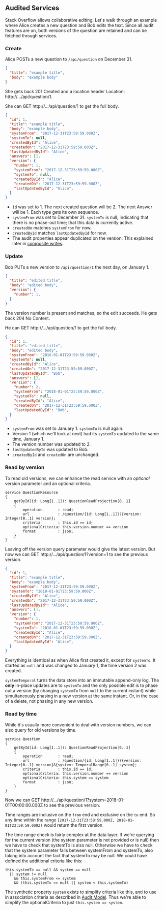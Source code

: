 Audited Services
----------------

Stack Overflow allows collaborative editing. Let's walk through an example where Alice creates a new question and Bob edits the text. Since all audit features are on, both versions of the question are retained and can be fetched through services.

### Create

Alice POSTs a new question to `/api/question` on December 31.

```json
{
  "title": "example title",
  "body": "example body"
}
```

She gets back 201 Created and a location header Location: http://.../api/question/1.

She can GET http://.../api/question/1 to get the full body.

```json
{
  "id": 1,
  "title": "example title",
  "body": "example body",
  "systemFrom": "2017-12-31T23:59:59.000Z",
  "systemTo": null,
  "createdById": "Alice",
  "createdOn": "2017-12-31T23:59:59.000Z",
  "lastUpdatedById": "Alice",
  "answers": [],
  "version": {
    "number": 1,
    "systemFrom": "2017-12-31T23:59:59.000Z",
    "systemTo": null,
    "createdById": "Alice",
    "createdOn": "2017-12-31T23:59:59.000Z",
    "lastUpdatedById": "Alice",
  }
}
```

* `id` was set to 1. The next created question will be 2. The next Answer will be 1. Each type gets its own sequence.
* `systemFrom` was set to December 31. `systemTo` is null, indicating that there is no phase-out time; that this data is currently active.
* `createdOn` matches `systemFrom` for now.
* `createdById` matches `lastUpdatedById` for now.
* The audit properties appear duplicated on the version. This explained later in [composite writes](TODO).

### Update

Bob PUTs a new version to `/api/question/1` the next day, on January 1.

```json
{
  "title": "edited title",
  "body": "edited body",
  "version": {
    "number": 1,
  }
}
```

The version number is present and matches, so the edit succeeds. He gets back 204 No Content.

He can GET http://.../api/question/1 to get the full body.

```json
{
  "id": 1,
  "title": "edited title",
  "body": "edited body",
  "systemFrom": "2018-01-01T23:59:59.000Z",
  "systemTo": null,
  "createdById": "Alice",
  "createdOn": "2017-12-31T23:59:59.000Z",
  "lastUpdatedById": "Bob",
  "answers": [],
  "version": {
    "number": 2,
    "systemFrom": "2018-01-01T23:59:59.000Z",
    "systemTo": null,
    "createdById": "Alice",
    "createdOn": "2017-12-31T23:59:59.000Z",
    "lastUpdatedById": "Bob",
  }
}
```

* `systemFrom` was set to January 1. `systemTo` is null again.
* Version 1 (which we'll look at next) had its `systemTo` updated to the same time, January 1.
* The version number was updated to 2.
* `lastUpdatedById` was updated to Bob.
* `createdById` and `createdOn` are unchanged.

### Read by version

To read old versions, we can enhance the read service with an *optional* version parameter and an optional criteria.

```klass
service QuestionResource
{
    getById(id: Long[1..1]): QuestionReadProjection[0..1]
    {
        operation       : read;
        url             : /question/{id: Long[1..1]}?{version: Integer[0..1] version};
        criteria        : this.id == id;
        optionalCriteria: this.version.number == version
        format          : json;
    }
}
```

Leaving off the version query parameter would give the latest version. But now we can GET http://.../api/question/1?version=1 to see the previous version.

```json
{
  "id": 1,
  "title": "example title",
  "body": "example body",
  "systemFrom": "2017-12-31T23:59:59.000Z",
  "systemTo": "2018-01-01T23:59:59.000Z",
  "createdById": "Alice",
  "createdOn": "2017-12-31T23:59:59.000Z",
  "lastUpdatedById": "Alice",
  "answers": [],
  "version": {
    "number": 1,
    "systemFrom": "2017-12-31T23:59:59.000Z",
    "systemTo": "2018-01-01T23:59:59.000Z",
    "createdById": "Alice",
    "createdOn": "2017-12-31T23:59:59.000Z",
    "lastUpdatedById": "Alice",
  }
}
```

Everything is identical as when Alice first created it, except for `systemTo`. It started as `null` and was changed to January 1, the time version 2 was created.

`systemTemporal` turns the data store into an immutable append-only log. The **only** in-place updates are to `systemTo` and the only possible edit is to phase out a version (by changing `systemTo` from `null` to the current instant) while simultaneously phasing in a new version at the same instant. Or, in the case of a delete, not phasing in any new version.

### Read by time

While it's usually more convenient to deal with version numbers, we can also query for old versions by time.

```klass
service Question
{
    getById(id: Long[1..1]): QuestionReadProjection[0..1]
    {
        operation       : read;
        url             : /question/{id: Long[1..1]}?{version: Integer[0..1] version}&{system: TemporalRange[0..1] system};
        criteria        : this.id == id;
        optionalCriteria: this.version.number == version
        optionalCriteria: this.system == system
        format          : json;
    }
}
```

Now we can GET http://.../api/question/1?system=2018-01-01T00:00:00.000Z to see the previous version.

Time ranges are inclusive on the `from` end and exclusive on the `to` end. So any time within the range `[2017-12-31T23:59:59.000Z, 2018-01-01T23:59:59.000Z)` would return the first version.

The time range check is fairly complex at the data layer. If we're querying for the current version (the system parameter is not provided or is null) then we have to check that systemTo is also null. Otherwise we have to check that the system parameter falls between systemFrom and systemTo, also taking into account the fact that systemTo may be null. We could have defined the additional criteria like this:

```ReladomoOperation
this.systemTo == null && system == null
  || system != null
    && this.systemFrom <= system
    && (this.systemTo == null || system < this.systemTo)
```

The synthetic property `system` exists to simplify criteria like this, and to use in association criteria as described in [Audit Model](1_audit_model.md#systemtemporal). Thus we're able to simplify the optionalCriteria to just `this.system == system`.
